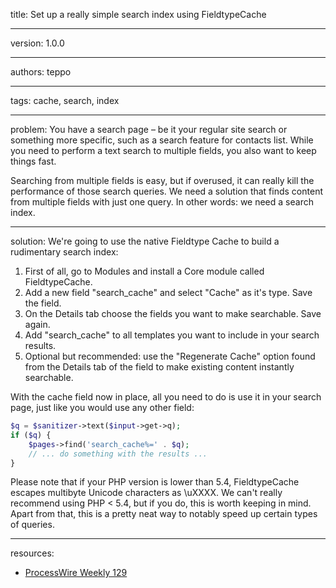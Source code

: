 title: Set up a really simple search index using FieldtypeCache

----

version: 1.0.0

----

authors: teppo

----

tags: cache, search, index

----

problem:
You have a search page – be it your regular site search or something more specific, such as a search feature for contacts list. While you need to perform a text search to multiple fields, you also want to keep things fast.

Searching from multiple fields is easy, but if overused, it can really kill the performance of those search queries. We need a solution that finds content from multiple fields with just one query. In other words: we need a search index.

----

solution:
We're going to use the native Fieldtype Cache to build a rudimentary search index:

1. First of all, go to Modules and install a Core module called FieldtypeCache.
2. Add a new field "search_cache" and select "Cache" as it's type. Save the field.
3. On the Details tab choose the fields you want to make searchable. Save again.
4. Add "search_cache" to all templates you want to include in your search results.
5. Optional but recommended: use the "Regenerate Cache" option found from the Details tab of the field to make existing content instantly searchable.

With the cache field now in place, all you need to do is use it in your search page, just like you would use any other field:
```PHP
$q = $sanitizer->text($input->get->q);
if ($q) {
    $pages->find('search_cache%=' . $q);
    // ... do something with the results ...
}
```

Please note that if your PHP version is lower than 5.4, FieldtypeCache escapes multibyte Unicode characters as \uXXXX. We can't really recommend using PHP < 5.4, but if you do, this is worth keeping in mind. Apart from that, this is a pretty neat way to notably speed up certain types of queries.

----

resources:
* [ProcessWire Weekly 129](https://weekly.pw/issue/129)